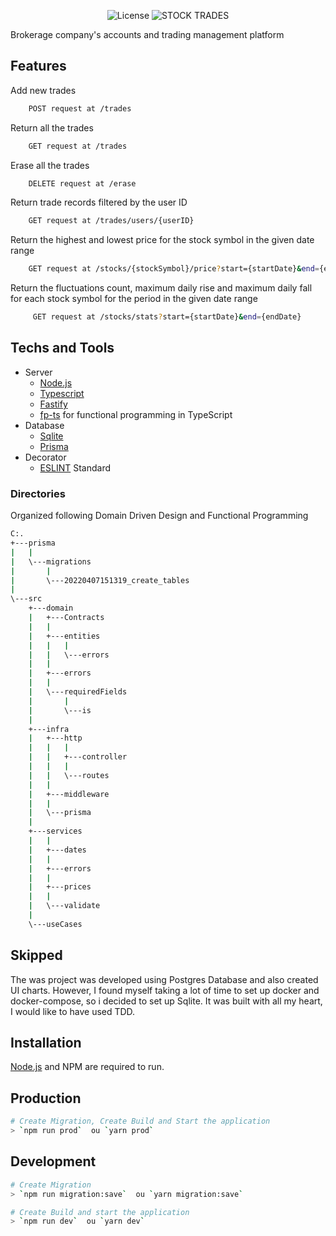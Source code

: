 <p align="center">
  <img alt="License" src="https://img.shields.io/static/v1?label=license&message=MIT&color=007D59&labelColor=01032C">

 <img src="https://img.shields.io/static/v1?label=STOCK TRADES&message=1.0.0&color=007D59&labelColor=01032C" alt="STOCK TRADES" />
</p>


Brokerage company's accounts and trading management platform 

## Features

Add new trades
```sh
    POST request at /trades
```
Return all the trades
```sh
    GET request at /trades
```
Erase all the trades
```sh
    DELETE request at /erase
```
Return trade records filtered by the user ID
```sh
    GET request at /trades/users/{userID}
```
Return the highest and lowest price for the stock symbol in the given date range
```sh
    GET request at /stocks/{stockSymbol}/price?start={startDate}&end={endDate}
```
Return the fluctuations count, maximum daily rise and maximum daily fall for each
stock symbol for the period in the given date range
```sh
     GET request at /stocks/stats?start={startDate}&end={endDate}
```

## Techs and Tools
- Server
  - [Node.js](https://nodejs.org/en/)
  - [Typescript](https://www.typescriptlang.org/)
  - [Fastify](https://www.fastify.io/)
  - [fp-ts](https://gcanti.github.io/fp-ts/) for functional programming in TypeScript
- Database
  - [Sqlite](https://sqlite.org/)
  - [Prisma](https://www.prisma.io/)
- Decorator
  - [ESLINT](https://eslint.org//) Standard

### Directories 
Organized following Domain Driven Design and Functional Programming

```bash
C:.
+---prisma
|   |   
|   \---migrations
|       |   
|       \---20220407151319_create_tables
|               
\---src
    +---domain
    |   +---Contracts
    |   |       
    |   +---entities
    |   |   |   
    |   |   \---errors
    |   |           
    |   +---errors
    |   |       
    |   \---requiredFields
    |       |   
    |       \---is
    |               
    +---infra
    |   +---http
    |   |   |   
    |   |   +---controller
    |   |   |       
    |   |   \---routes
    |   |           
    |   +---middleware
    |   |       
    |   \---prisma
    |           
    +---services
    |   |   
    |   +---dates
    |   |       
    |   +---errors
    |   |       
    |   +---prices
    |   |       
    |   \---validate
    |           
    \---useCases
```


## Skipped
The was project was developed using Postgres Database and also created UI charts. However, I found myself taking a lot of time to set up docker and docker-compose, so i decided to set up Sqlite. It was built with all my heart, I would like to have used TDD.


## Installation

[Node.js](https://nodejs.org/) and NPM are required to run.

## Production
```bash
# Create Migration, Create Build and Start the application
> `npm run prod`  ou `yarn prod`
```

## Development
```bash
# Create Migration 
> `npm run migration:save`  ou `yarn migration:save`

# Create Build and start the application
> `npm run dev`  ou `yarn dev`
```